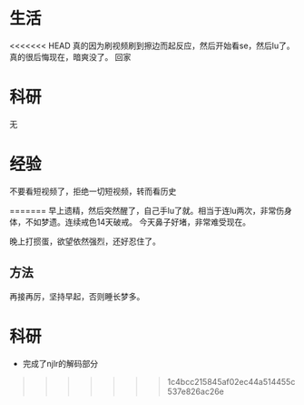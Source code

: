 # 生活
<<<<<<< HEAD
真的因为刷视频刷到擦边而起反应，然后开始看se，然后lu了。真的很后悔现在，暗爽没了。
回家

# 科研
无

# 经验
不要看短视频了，拒绝一切短视频，转而看历史

=======
早上遗精，然后突然醒了，自己手lu了就。相当于连lu两次，非常伤身体，不如梦遗。连续戒色14天破戒。
今天鼻子好堵，非常难受现在。

晚上打掼蛋，欲望依然强烈，还好忍住了。
## 方法
再接再厉，坚持早起，否则睡长梦多。

# 科研
- 完成了njlr的解码部分
>>>>>>> 1c4bcc215845af02ec44a514455c537e826ac26e
